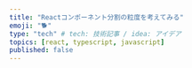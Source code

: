 ```yaml
---
title: "Reactコンポーネント分割の粒度を考えてみる"
emoji: "🐕"
type: "tech" # tech: 技術記事 / idea: アイデア
topics: [react, typescript, javascript]
published: false
---
```

